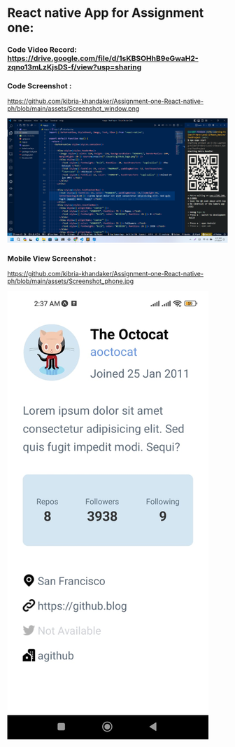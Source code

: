 # React native App for Assignment one:




### Code Video Record: https://drive.google.com/file/d/1sKBSOHhB9eGwaH2-zqno13mLzKjsDS-f/view?usp=sharing


### Code Screenshot :
https://github.com/kibria-khandaker/Assignment-one-React-native-ph/blob/main/assets/Screenshot_window.png

![Code Screenshot](https://github.com/kibria-khandaker/Assignment-one-React-native-ph/blob/main/assets/Screenshot_window.png)


### Mobile View Screenshot :

https://github.com/kibria-khandaker/Assignment-one-React-native-ph/blob/main/assets/Screenshot_phone.jpg

![Mobile View Screenshot](https://github.com/kibria-khandaker/Assignment-one-React-native-ph/blob/main/assets/Screenshot_phone.jpg)